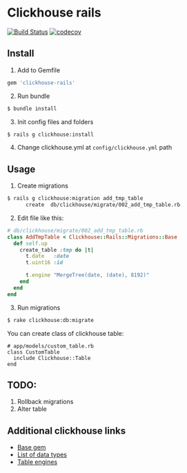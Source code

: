 # Clickhouse rails

[![Build Status](https://travis-ci.com/vsevolod/clickhouse-rails.svg?branch=master)](https://travis-ci.com/vsevolod/clickhouse-rails)
[![codecov](https://codecov.io/gh/vsevolod/clickhouse-rails/branch/master/graph/badge.svg)](https://codecov.io/gh/vsevolod/clickhouse-rails)

## Install

1. Add to Gemfile
```ruby
gem 'clickhouse-rails'
```

2. Run bundle
```bash
$ bundle install
```

3. Init config files and folders
```bash
$ rails g clickhouse:install
```

4. Change clickhouse.yml at `config/clickhouse.yml` path

## Usage

1. Create migrations
```bash
$ rails g clickhouse:migration add_tmp_table
      create  db/clickhouse/migrate/002_add_tmp_table.rb
```

2. Edit file like this:
```ruby
# db/clickhouse/migrate/002_add_tmp_table.rb
class AddTmpTable < Clickhouse::Rails::Migrations::Base
  def self.up
    create_table :tmp do |t|
      t.date   :date
      t.uint16 :id

      t.engine "MergeTree(date, (date), 8192)"
    end
  end
end
```

3. Run migrations
```bash
$ rake clickhouse:db:migrate
```

You can create class of clickhouse table:
```
# app/models/custom_table.rb
class CustomTable
  include Clickhouse::Table
end
```

## TODO:

1. Rollback migrations
2. Alter table

## Additional clickhouse links

- [Base gem](https://github.com/archan937/clickhouse)
- [List of data types](https://clickhouse.yandex/docs/en/data_types/)
- [Table engines](https://clickhouse.yandex/docs/en/operations/table_engines/)
